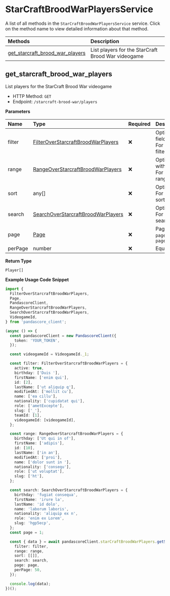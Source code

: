 # StarCraftBroodWarPlayersService

A list of all methods in the `StarCraftBroodWarPlayersService` service. Click on the method name to view detailed information about that method.

| Methods                                                             | Description                                        |
| :------------------------------------------------------------------ | :------------------------------------------------- |
| [get_starcraft_brood_war_players](#get_starcraft_brood_war_players) | List players for the StarCraft Brood War videogame |

## get_starcraft_brood_war_players

List players for the StarCraft Brood War videogame

- HTTP Method: `GET`
- Endpoint: `/starcraft-brood-war/players`

**Parameters**

| Name    | Type                                                                                  | Required | Description                                                                                                                                         |
| :------ | :------------------------------------------------------------------------------------ | :------- | :-------------------------------------------------------------------------------------------------------------------------------------------------- |
| filter  | [FilterOverStarcraftBroodWarPlayers](../models/FilterOverStarcraftBroodWarPlayers.md) | ❌       | Options to filter results. String fields are case sensitive <br/>For more information on filtering, see [docs](/docs/filtering-and-sorting#filter). |
| range   | [RangeOverStarcraftBroodWarPlayers](../models/RangeOverStarcraftBroodWarPlayers.md)   | ❌       | Options to select results within ranges <br/>For more information on ranges, see [docs](/docs/filtering-and-sorting#range).                         |
| sort    | any[]                                                                                 | ❌       | Options to sort results <br/>For more information on sorting, see [docs](/docs/filtering-and-sorting#sort).                                         |
| search  | [SearchOverStarcraftBroodWarPlayers](../models/SearchOverStarcraftBroodWarPlayers.md) | ❌       | Options to search results <br/>For more information on searching, see [docs](/docs/filtering-and-sorting#search).                                   |
| page    | [Page](../models/Page.md)                                                             | ❌       | Pagination in the form of `page=2` or `page[size]=30&page[number]=2`                                                                                |
| perPage | number                                                                                | ❌       | Equivalent to `page[size]`                                                                                                                          |

**Return Type**

`Player[]`

**Example Usage Code Snippet**

```typescript
import {
  FilterOverStarcraftBroodWarPlayers,
  Page,
  PandascoreClient,
  RangeOverStarcraftBroodWarPlayers,
  SearchOverStarcraftBroodWarPlayers,
  VideogameId,
} from 'pandascore_client';

(async () => {
  const pandascoreClient = new PandascoreClient({
    token: 'YOUR_TOKEN',
  });

  const videogameId = VideogameId._1;

  const filter: FilterOverStarcraftBroodWarPlayers = {
    active: true,
    birthday: ['Duis '],
    firstName: ['enim qui'],
    id: [2],
    lastName: ['ut aliquip q'],
    modifiedAt: ['mollit cu'],
    name: ['ea cillu'],
    nationality: ['cupidatat qui'],
    role: ['ametExcepte'],
    slug: ['_'],
    teamId: [1],
    videogameId: [videogameId],
  };

  const range: RangeOverStarcraftBroodWarPlayers = {
    birthday: ['Ut qui in of'],
    firstName: ['adipis'],
    id: [10],
    lastName: ['in an'],
    modifiedAt: ['proi'],
    name: ['dolor sunt in '],
    nationality: ['consequ'],
    role: ['ut voluptat'],
    slug: ['ht'],
  };

  const search: SearchOverStarcraftBroodWarPlayers = {
    birthday: 'fugiat consequa',
    firstName: 'irure la',
    lastName: 'id dolo',
    name: 'laborum laboris',
    nationality: 'aliquip ex n',
    role: 'enim ex Lorem',
    slug: 'hgp5ecp',
  };
  const page = 1;

  const { data } = await pandascoreClient.starCraftBroodWarPlayers.getStarcraftBroodWarPlayers({
    filter: filter,
    range: range,
    sort: [[]],
    search: search,
    page: page,
    perPage: 50,
  });

  console.log(data);
})();
```

<!-- This file was generated by liblab | https://liblab.com/ -->
